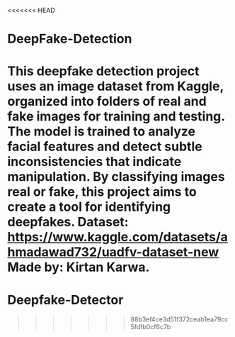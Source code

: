 <<<<<<< HEAD
# DeepFake-Detection
This deepfake detection project uses an image dataset from Kaggle, organized into folders of real and fake images for training and testing. The model is trained to analyze facial features and detect subtle inconsistencies that indicate manipulation. By classifying images real or fake, this project aims to create a tool for identifying deepfakes.
Dataset: https://www.kaggle.com/datasets/ahmadawad732/uadfv-dataset-new
Made by: Kirtan Karwa.
=======
# Deepfake-Detector
>>>>>>> 88b3ef4ce3d51f372ceab1ea79cc5fdfb0cf6c7b
